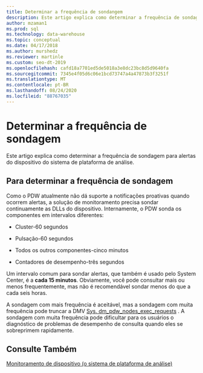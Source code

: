 ```yaml
---
title: Determinar a frequência de sondangem
description: Este artigo explica como determinar a frequência de sondagem para alertas do dispositivo do sistema de plataforma de análise.
author: mzaman1
ms.prod: sql
ms.technology: data-warehouse
ms.topic: conceptual
ms.date: 04/17/2018
ms.author: murshedz
ms.reviewer: martinle
ms.custom: seo-dt-2019
ms.openlocfilehash: cafd18a7701ed5de5018a3e8dc23bc8d5d9640fa
ms.sourcegitcommit: 7345e4f05d6c06e1bcd73747a4a47873b3f3251f
ms.translationtype: MT
ms.contentlocale: pt-BR
ms.lasthandoff: 08/24/2020
ms.locfileid: "88767035"
---
```

# <a name="determine-polling-frequency"></a>Determinar a frequência de sondagem
Este artigo explica como determinar a frequência de sondagem para alertas do dispositivo do sistema de plataforma de análise.  
  
## <a name="to-determine-the-polling-frequency"></a>Para determinar a frequência de sondagem  
Como o PDW atualmente não dá suporte a notificações proativas quando ocorrem alertas, a solução de monitoramento precisa sondar continuamente as DLLs do dispositivo.  Internamente, o PDW sonda os componentes em intervalos diferentes:  
  
-   Cluster-60 segundos  
  
-   Pulsação-60 segundos  
  
-   Todos os outros componentes-cinco minutos  
  
-   Contadores de desempenho-três segundos  
  
Um intervalo comum para sondar alertas, que também é usado pelo System Center, é a **cada 15 minutos**.  Obviamente, você pode consultar mais ou menos frequentemente, mas não é recomendável sondar menos do que a cada seis horas.  
  
A sondagem com mais frequência é aceitável, mas a sondagem com muita frequência pode truncar a DMV [Sys. dm_pdw_nodes_exec_requests](../relational-databases/system-dynamic-management-views/sys-dm-exec-requests-transact-sql.md?view=sql-server-ver15) .  A sondagem com muita frequência pode dificultar para os usuários o diagnóstico de problemas de desempenho de consulta quando eles se sobreprimem rapidamente.  
  
## <a name="see-also"></a>Consulte Também  
<!-- MISSING LINKS [Common Metadata Query Examples &#40;SQL Server PDW&#41;](../sqlpdw/common-metadata-query-examples-sql-server-pdw.md)  -->  
[Monitoramento de dispositivo &#40;o sistema de plataforma de análise&#41;](appliance-monitoring.md)  
